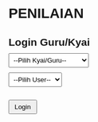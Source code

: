 # PENILAIAN
<!DOCTYPE html>
<html>

<html>
<head>
  <meta charset="utf-8">
  <meta name="viewport" content="width=device-width, initial-scale=1">
  <title>Penilaian Anak</title>

  <style>
    
  </style>

  
</head>
<body>
  <!DOCTYPE html>
<html lang="id">
<head>
<meta charset="UTF-8">
<meta name="viewport" content="width=device-width, initial-scale=1.0">
<title>Penilaian Anak</title>
<style>
body { font-family: Arial, sans-serif; margin: 20px; }
h2 { margin-bottom: 10px; }
select, input { padding: 5px; margin-bottom: 10px; }
table { width: 100%; border-collapse: collapse; margin-top: 10px; table-layout: auto; }
th, td { border: 1px solid #ccc; padding: 5px; text-align: center; }
th { background: #f0f0f0; }
td.nama { font-size: 16px; min-width: 180px; }
td.nomor, td.nilai { font-size: 14px; }
input[type="text"], input[type="number"] { width: 100%; box-sizing: border-box; text-align: center; }
input[type="number"] { width: 60px; }
button { padding: 5px 10px; margin-right: 5px; cursor: pointer; }
.hidden { display: none; }
</style>
</head>
<body>

<div id="loginDiv">
    <h2>Login Guru/Kyai</h2>
    <select id="kyaiSelect">
        <option value="">--Pilih Kyai/Guru--</option>
        <option value="zainal">Kyai Zainal Arifin</option>
        <option value="harun">Kyai Harun Ar Rasyid</option>
        <option value="abdulloh">Kang Abdulloh Hakim</option>
        <option value="abdulaziz">Kang Abdul Aziz</option>
        <option value="ibnumasud">Kang Ibnu Mas'ud</option>
    </select>
    <br>
    <select id="userSelect">
        <option value="">--Pilih User--</option>
        <option value="ppbhasy1">ppbhasy1</option>
        <option value="ppbhasy2">ppbhasy2</option>
        <option value="ppbhasy3">ppbhasy3</option>
        <option value="ppbhasy4">ppbhasy4</option>
    </select>
    <br><br>
    <button onclick="login()">Login</button>
</div>

<div id="appDiv" class="hidden">
    <h2>Penilaian Anak</h2>
    <button onclick="logout()">Logout</button>
    <button onclick="downloadCSV()">Download CSV</button>
    <table>
        <thead id="tableHead"></thead>
        <tbody id="tableBody"></tbody>
    </table>
</div>

<script>
// Data anak per kyai
const kyaiAnak = {
    zainal: ["M Ahsanul Fuad","A Haseb Rifa’i","M Ishom Mulfikri","Akbar Abdillah","Ryan Al Hasmy","M Asrorul Muzakky","A Dani Setiawan","M Faizul Irsyad","M. Fatih Mustofa","M. Maulidin Rohmatul U","Ahmad Zidan Mubarok"],
    harun: ["M Danil Akbar","Adek Riyanto","Ibnu Mas’ud","M Hazari","M. Ashabul Ihtizami","Fani Fatchur R","Nur Cahyo Adi Mashuri","M. Hafidzul M.","A. Baihaqi.","Zaki Amiril M."],
    abdulloh: ["M Nur Abid Azhar","M. Ridwan A.","A. Rayyan Faiqi","Azman Ahmad F.","Ferdinan Mahrus","Ahmad. Busro A.","Galuh Setiawan","M. Ulil Albab","A Zainuddin","Ahmad Farich Wafaazah","Brillian Aqli","M. Syauqi Jauhari","M. Nawawi Romli","Ahmad Rifqi Hakim"],
    abdulaziz: ["Wildan Dwi Figuna","M. Nashoimus Soba Hafi","M Aris Andi","Maulana Syifa’ul Haq","Ma'rufil Karukhi.","Rizki Mubarok Z.","M. Umar Faruq","Ega Aliyuddin","Syahrul Musthofa","M. Faisal Abduloh","Faiz Rojabi","M. Hasbi Shiroj","M. Ayyub F. A","M. Yusuf Setiawan"],
    ibnumasud: ["M. Ilham Habibulloh","Achmad Jihan Fahmi A.","A. Zakaria.","M. Azhar Al Firos.","M. Hafidz A.","M. Naufal Azam","M. Raditiya Kusuma W","Bagas Putra Ardana","Rahmat Fachriel Amin","M. Kanzan Malakna F.","A Maulana Yazid","M. Nuruddin Dzaki","M Deni Kiswanto","Miftakhus Syarif H."]
};

// Konfigurasi user & mata pelajaran
const users = {
    ppbhasy1: { subjects: ['Juz Tes','Materi Tes'], textMode:[true,true], criteria: [] },
    ppbhasy2: { subjects: ['Fashohah','Kelancaran','Tajwid'], textMode:[false,false,false], criteria: [ {min:0,max:59,predikat:'غير مقبول'},{min:61,max:70,predikat:'مقبول'},{min:71,max:80,predikat:'جيد'},{min:81,max:90,predikat:'جيد جدا'},{min:91,max:100,predikat:'ممتاز'} ] },
    ppbhasy3: { subjects: ['Pel 1','Pel 2','Pel 3','Pel 4'], textMode:[false,false,false,false], criteria: [ {min:0,max:0,predikat:'Belum'},{min:61,max:70,predikat:'مقبول'},{min:71,max:80,predikat:'جيد'},{min:81,max:90,predikat:'جيد جدا'},{min:91,max:100,predikat:'ممتاز'} ] },
    ppbhasy4: { subjects: ['Pel 1','Pel 2','Pel 3','Pel 4','Pel 5'], textMode:[false,false,false,false,false], criteria: [ {min:0,max:0,predikat:'Belum'},{min:61,max:70,predikat:'مقبول'},{min:71,max:80,predikat:'جيد'},{min:81,max:90,predikat:'جيد جدا'},{min:91,max:100,predikat:'ممتاز'} ] }
};

let currentUser = null;
let students = [];

function login(){
    const kyaiVal = document.getElementById('kyaiSelect').value;
    const userVal = document.getElementById('userSelect').value;
    if(!kyaiVal || !userVal){ alert('Pilih Kyai dan User'); return; }
    currentUser = users[userVal];
    students = kyaiAnak[kyaiVal].map(nama=>({name:nama,scores:Array(currentUser.subjects.length).fill('')}));
    document.getElementById('loginDiv').classList.add('hidden');
    document.getElementById('appDiv').classList.remove('hidden');
    renderTable();
}

function logout(){ currentUser=null; students=[]; document.getElementById('appDiv').classList.add('hidden'); document.getElementById('loginDiv').classList.remove('hidden'); }

function renderTable(){
    const head=document.getElementById('tableHead'), body=document.getElementById('tableBody');
    head.innerHTML=''; body.innerHTML='';
    let tr=document.createElement('tr');
    tr.innerHTML='<th>Nomor</th><th>Nama</th>';
    currentUser.subjects.forEach(sub=>tr.innerHTML+=`<th>${sub}</th>`);
    tr.innerHTML+='<th>Aksi</th>'; head.appendChild(tr);

    students.forEach((s,i)=>{
        let tr=document.createElement('tr');
        tr.innerHTML=`<td class="nomor">${i+1}</td>
                      <td class="nama"><input type="text" value="${s.name}" onchange="s.name=this.value"></td>`;
        currentUser.subjects.forEach((sub,j)=>{
            if(currentUser.textMode[j]){
                tr.innerHTML+=`<td class="nilai"><input type="text" value="${s.scores[j]}" onchange="s.scores[${j}]=this.value"></td>`;
            } else {
                tr.innerHTML+=`<td class="nilai"><input type="number" min="0" max="100" value="${s.scores[j]}" onchange="s.scores[${j}]=this.value"></td>`;
            }
        });
        tr.innerHTML+=`<td class="aksi">-</td>`;
        body.appendChild(tr);
    });
}

function getPredikat(score,j){
    if(currentUser.textMode[j]) return '-';
    let num=parseInt(score); if(isNaN(num)||score==='') return 'Belum';
    for(let c of currentUser.criteria) if(num>=c.min&&num<=c.max) return c.predikat;
    return 'Belum';
}

function downloadCSV(){
    let csv='Nama,'+currentUser.subjects.join(',')+','+currentUser.subjects.map(_=>'Predikat').join(',')+'\n';
    students.forEach(s=>{
        let row=[s.name];
        s.scores.forEach(sc=>row.push(sc));
        s.scores.forEach((sc,j)=>row.push(getPredikat(sc,j)));
        csv+=row.join(',')+'\n';
    });
    const blob=new Blob([csv],{type:'text/csv'});
    const a=document.createElement('a');
    a.href=URL.createObjectURL(blob);
    a.download='penilaian.csv';
    a.click();
}
</script>
</body>
</html>


  <script>
     
  </script>
</body>
</html>
